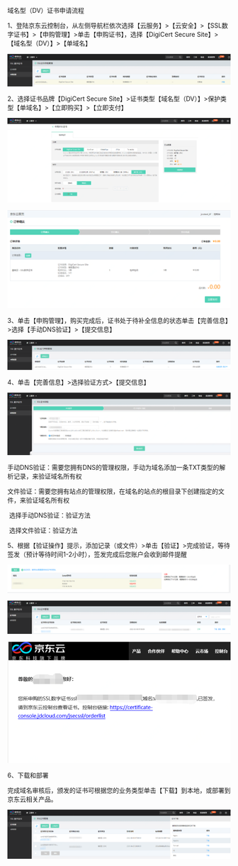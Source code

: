 
域名型（DV）证书申请流程

1、登陆京东云控制台，从左侧导航栏依次选择【云服务】>【云安全】>【SSL数字证书】>【申购管理】>单击【申购证书】，选择【DigiCert Secure Site】>【域名型（DV）】>【单域名】

![image-20210207103854080.png](/image/SSL-Certification/20210311/image-20210207103854080.png)

2、选择证书品牌【DigiCert Secure Site】>证书类型【域名型（DV）】>保护类型【单域名】>【立即购买】>【立即支付】

![image-20210207104021653](/image/SSL-Certification/20210311/image-20210207104021653.png)

![image-20210207104346767](/image/SSL-Certification/20210311/image-20210207104346767.png)

3、单击【申购管理】，购买完成后，证书处于待补全信息的状态单击【完善信息】>选择【手动DNS验证】>【提交信息】

![image-20210207104531972](/image/SSL-Certification/20210311/image-20210207104531972.png)

4、单击【完善信息】>选择验证方式>【提交信息】

![image-20210207110859622](/image/SSL-Certification/20210311/image-20210207110859622.png)

手动DNS验证：需要您拥有DNS的管理权限，手动为域名添加一条TXT类型的解析记录，来验证域名所有权

文件验证：需要您拥有站点的管理权限，在域名的站点的根目录下创建指定的文件，来验证域名所有权

​		选择手动DNS验证：验证方法

​		选择文件验证：验证方法

5、根据【验证操作】提示，添加记录（或文件）>单击【验证】>完成验证，等待签发（预计等待时间1-2小时），签发完成后您账户会收到邮件提醒

![image-20210207112718264](/image/SSL-Certification/20210311/image-20210207112718264.png)

![image-20210207113249993](/image/SSL-Certification/20210311/image-20210207113249993.png)

![image-20210207113154453](/image/SSL-Certification/20210311/image-20210207113154453.png)



6、下载和部署

完成域名审核后，颁发的证书可根据您的业务类型单击【下载】到本地，或部署到京东云相关产品。

![image-20210207113520715](/image/SSL-Certification/20210311/image-20210207113520715.png)











